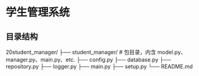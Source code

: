   
# 学生管理系统

## 目录结构
20student_manager/
├── student_manager/  # 包目录，内含 model.py、manager.py、main.py、etc.
    ├── config.py
    ├── database.py
    ├── repository.py
    ├── logger.py
    ├── main.py
├── setup.py
└── README.md
